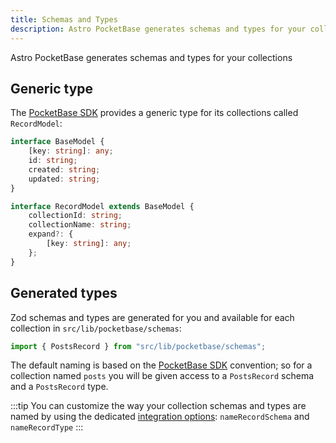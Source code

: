 ```yaml
---
title: Schemas and Types
description: Astro PocketBase generates schemas and types for your collections
---
```


Astro PocketBase generates schemas and types for your collections

## Generic type

The [PocketBase SDK](https://github.com/pocketbase/js-sdk) provides a generic type for its collections called `RecordModel`:

```ts
interface BaseModel {
    [key: string]: any;
    id: string;
    created: string;
    updated: string;
}

interface RecordModel extends BaseModel {
    collectionId: string;
    collectionName: string;
    expand?: {
        [key: string]: any;
    };
}
```

## Generated types

Zod schemas and types are generated for you and available for each collection in `src/lib/pocketbase/schemas`:

```ts
import { PostsRecord } from "src/lib/pocketbase/schemas";
```

The default naming is based on the [PocketBase SDK](https://github.com/pocketbase/js-sdk) convention; so for a collection named `posts`
you will be given access to a `PostsRecord` schema and a `PostsRecord` type.

:::tip
You can customize the way your collection schemas and types are named by using the dedicated [integration options](/reference/options): `nameRecordSchema` and `nameRecordType`
:::
